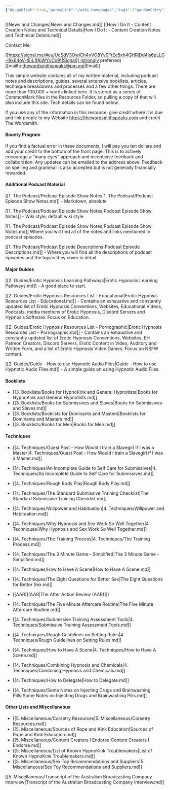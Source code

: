 ```yaml
---
{"dg-publish":true,"permalink":"/wiki-homepage/","tags":["gardenEntry"]}
---
```



[[News and Changes\|News and Changes.md]]
[[How I Do It - Content Creation Notes and Technical Details\|How I Do It - Content Creation Notes and Technical Details.md]]

Contact Me:

[[https://signal.me/#eu/UcSdV3OwiCh4vVO8Yv0FtEe5xh4QHRiDd4ls6pLLG-I9k64oV-tEiL1fAiWYvCo9\|Signal]] (strongly preferred)
[[mailto:thewordsmithspeaks@pm.me\|Email]]

This simple website contains all of my written material, including podcast notes and descriptions, guides, several extensive booklists, articles, technique breakdowns and processes and a few other things. There are more than 100,000 + words linked here. It is stored as a series of CommonMark files in the Resources Folder, so pulling a copy of that will also include this site. Tech details can be found below.

If you use any of the information in this resource, give credit where it is due and link people to my Website https://thewordsmithspeaks.com and credit The Wordsmith.

#### Bounty Program

If you find a factual error in these documents, I will pay you ten dollars and add your credit to the bottom of the front page. This is to actively encourage a "many eyes" approach and incentivise feedback and collaboration. Any updates can be emailed to the address above. Feedback on spelling and grammar is also accepted but is not generally financially rewarded.

#### Additional Podcast Material

[[1. The Podcast/Podcast Episode Show Notes\|1. The Podcast/Podcast Episode Show Notes.md]] - Markdown, absolute

[[1. The Podcast/Podcast Episode Show Notes\|Podcast Episode Show Notes]] - Wiki style, default wiki style

[[1. The Podcast/Podcast Episode Show Notes\|Podcast Episode Show Notes.md]] Where you will find all of the notes and links mentioned in podcast episodes.

[[1. The Podcast/Podcast Episode Descriptions\|Podcast Episode Descriptions.md]] - Where you will find all the descriptions of podcast episodes and the topics they cover in detail.

#### Major Guides

[[2. Guides/Erotic Hypnosis Learning Pathways\|Erotic Hypnosis Learning Pathways.md]] - A good place to start.

[[2. Guides/Erotic Hypnosis Resources List - Educational\|Erotic Hypnosis Resources List - Educational.md]] - Contains an exhaustive and constantly updated list of Erotic Hypnosis Conventions, Websites, Educational Videos, Podcasts, media mentions of Erotic Hypnosis, Discord Servers and Hypnosis Software. Focus on Education.

[[2. Guides/Erotic Hypnosis Resources List - Pornographic\|Erotic Hypnosis Resources List - Pornographic.md]] - Contains an exhaustive and constantly updated list of Erotic Hypnosis Conventions, Websites, EH Patreon Creators, Discord Servers, Erotic Content in Video, Auditory and Written Form, and a list of Erotic Hypnosis Video Games. Focus on NSFW content.

[[2. Guides/Guide - How to use Hypnotic Audio Files\|Guide - How to use Hypnotic Audio Files.md]] - A simple guide on using Hypnotic Audio Files.

#### Booklists

- [[3. Booklists/Books for HypnoKink and General Hypnotists\|Books for HypnoKink and General Hypnotists.md]]
- [[3. Booklists/Books for Submissives and Slaves\|Books for Submissives and Slaves.md]]
- [[3. Booklists/Booklists for Dominants and Masters\|Booklists for Dominants and Masters.md]]
- [[3. Booklists/Books for Men\|Books for Men.md]]

#### Techniques

- [[4. Techniques/Guest Post - How Would I train a Slavegirl if I was a Master\|4. Techniques/Guest Post - How Would I train a Slavegirl if I was a Master.md]]

- [[4. Techniques/An Incomplete Guide to Self Care for Submissives\|4. Techniques/An Incomplete Guide to Self Care for Submissives.md]]

- [[4. Techniques/Rough Body Play\|Rough Body Play.md]]
- [[4. Techniques/The Standard Submissive Training Checklist\|The Standard Submissive Training Checklist.md]]
- [[4. Techniques/Willpower and Habituation\|4. Techniques/Willpower and Habituation.md]]
- [[4. Techniques/Why Hypnosis and Sex Work So Well Together\|4. Techniques/Why Hypnosis and Sex Work So Well Together.md]]
- [[4. Techniques/The Training Process\|4. Techniques/The Training Process.md]]

- [[4. Techniques/The 3 Minute Game - Simplified\|The 3 Minute Game - Simplified.md]]
- [[4. Techniques/How to Have A Scene\|How to Have A Scene.md]]
- [[4. Techniques/The Eight Questions for Better Sex\|The Eight Questions for Better Sex.md]]
- [[AAR)](AAR\|The After Action Review (AAR)]])
- [[4. Techniques/The Five Minute Aftercare Routine\|The Five Minute Aftercare Routine.md]]

- [[4. Techniques/Submissive Training Assessment Tools\|4. Techniques/Submissive Training Assessment Tools.md]]
- [[4. Techniques/Rough Guidelines on Setting Rules\|4. Techniques/Rough Guidelines on Setting Rules.md]]
- [[4. Techniques/How to Have A Scene\|4. Techniques/How to Have A Scene.md]]
- [[4. Techniques/Combining Hypnosis and Chemicals\|4. Techniques/Combining Hypnosis and Chemicals.md]]
- [[4. Techniques/How to Delegate\|How to Delegate.md]]
- [[4. Techniques/Some Notes on Injecting Drugs and Brainwashing Pills\|Some Notes on Injecting Drugs and Brainwashing Pills.md]]

#### Other Lists and Miscellaneous

- [[5. Miscellaneous/Corsetry Resources\|5. Miscellaneous/Corsetry Resources.md]]
- [[5. Miscellaneous/Sources of Rope and Kink Education\|Sources of Rope and Kink Education.md]]
- [[5. Miscellaneous/Content Creators I Endorse\|Content Creators I Endorse.md]]
- [[5. Miscellaneous/List of Known HypnoKink Troublemakers\|List of Known HypnoKink Troublemakers.md]]
- [[5. Miscellaneous/Sex Toy Recommendations and Suppliers\|5. Miscellaneous/Sex Toy Recommendations and Suppliers.md]]

[[5. Miscellaneous/Transcript of the Australian Broadcasting Company Interview\|Transcript of the Australian Broadcasting Company Interview.md]]
